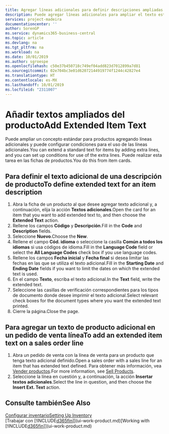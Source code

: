 ```yaml
---
title: Agregar líneas adicionales para definir descripciones ampliadas de producto | Documentos de Microsoft
description: Puede agregar líneas adicionales para ampliar el texto estándar que describe un producto.
services: project-madeira
documentationcenter: ''
author: SorenGP
ms.service: dynamics365-business-central
ms.topic: article
ms.devlang: na
ms.tgt_pltfrm: na
ms.workload: na
ms.date: 10/01/2019
ms.author: sgroespe
ms.openlocfilehash: c50e37b450718c749ef04add823d7012899a7d81
ms.sourcegitcommit: 02e704bc3e01d62072144919774f1244c42827e4
ms.translationtype: HT
ms.contentlocale: es-MX
ms.lasthandoff: 10/01/2019
ms.locfileid: "2311007"
---
```

# <a name="add-extended-item-text"></a><span data-ttu-id="740e8-103">Añadir textos ampliados del producto</span><span class="sxs-lookup"><span data-stu-id="740e8-103">Add Extended Item Text</span></span>
<span data-ttu-id="740e8-104">Puede ampliar un concepto estándar para productos agregando líneas adicionales y puede configurar condiciones para el uso de las líneas adicionales.</span><span class="sxs-lookup"><span data-stu-id="740e8-104">You can extend a standard text for items by adding extra lines, and you can set up conditions for use of the extra lines.</span></span> <span data-ttu-id="740e8-105">Puede realizar esta tarea en las fichas de productos.</span><span class="sxs-lookup"><span data-stu-id="740e8-105">You do this from item cards.</span></span>

## <a name="to-define-extended-text-for-an-item-description"></a><span data-ttu-id="740e8-106">Para definir el texto adicional de una descripción de producto</span><span class="sxs-lookup"><span data-stu-id="740e8-106">To define extended text for an item description</span></span>
1. <span data-ttu-id="740e8-107">Abra la ficha de un producto al que desee agregar texto adicional y, a continuación, elija la acción **Textos adicionales**.</span><span class="sxs-lookup"><span data-stu-id="740e8-107">Open the card for an item that you want to add extended text to, and then choose the **Extended Text** action.</span></span>
2. <span data-ttu-id="740e8-108">Rellene los campos **Código** y **Descripción**.</span><span class="sxs-lookup"><span data-stu-id="740e8-108">Fill in the **Code** and **Description** fields.</span></span>
3. <span data-ttu-id="740e8-109">Seleccione **Nuevo**.</span><span class="sxs-lookup"><span data-stu-id="740e8-109">Choose the **New**.</span></span>
4. <span data-ttu-id="740e8-110">Rellene el campo **Cód. idioma** o seleccione la casilla **Común a todos los idiomas** si usa códigos de idioma.</span><span class="sxs-lookup"><span data-stu-id="740e8-110">Fill in the **Language Code** field or select the **All Language Codes** check box if you use language codes.</span></span>
5. <span data-ttu-id="740e8-111">Rellene los campos **Fecha inicial** y **Fecha final** si desea limitar las fechas en las que se utiliza el texto adicional.</span><span class="sxs-lookup"><span data-stu-id="740e8-111">Fill in the **Starting Date** and **Ending Date** fields if you want to limit the dates on which the extended text is used.</span></span>
6. <span data-ttu-id="740e8-112">En el campo **Texto**, escriba el texto adicional.</span><span class="sxs-lookup"><span data-stu-id="740e8-112">In the **Text** field, write the extended text.</span></span>
7. <span data-ttu-id="740e8-113">Seleccione las casillas de verificación correspondientes para los tipos de documento donde desee imprimir el texto adicional.</span><span class="sxs-lookup"><span data-stu-id="740e8-113">Select relevant check boxes for the document types where you want the extended text printed.</span></span>
8. <span data-ttu-id="740e8-114">Cierre la página.</span><span class="sxs-lookup"><span data-stu-id="740e8-114">Close the page.</span></span>

## <a name="to-add-an-extended-item-text-on-a-sales-order-line"></a><span data-ttu-id="740e8-115">Para agregar un texto de producto adicional en un pedido de venta línea</span><span class="sxs-lookup"><span data-stu-id="740e8-115">To add an extended item text on a sales order line</span></span>
1. <span data-ttu-id="740e8-116">Abra un pedido de venta con la línea de venta para un producto que tenga texto adicional definido.</span><span class="sxs-lookup"><span data-stu-id="740e8-116">Open a sales order with a sales line for an item that has extended text defined.</span></span> <span data-ttu-id="740e8-117">Para obtener más información, vea [Vender productos](sales-how-sell-products.md).</span><span class="sxs-lookup"><span data-stu-id="740e8-117">For more information, see [Sell Products](sales-how-sell-products.md).</span></span>
2. <span data-ttu-id="740e8-118">Seleccione la línea en cuestión y, a continuación, la acción **Insertar textos adicionales**.</span><span class="sxs-lookup"><span data-stu-id="740e8-118">Select the line in question, and then choose the **Insert Ext. Text** action.</span></span>

## <a name="see-also"></a><span data-ttu-id="740e8-119">Consulte también</span><span class="sxs-lookup"><span data-stu-id="740e8-119">See Also</span></span>
[<span data-ttu-id="740e8-120">Configurar inventario</span><span class="sxs-lookup"><span data-stu-id="740e8-120">Setting Up Inventory</span></span>](inventory-setup-inventory.md)  
<span data-ttu-id="740e8-121">[Trabajar con [!INCLUDE[d365fin](includes/d365fin_md.md)]](ui-work-product.md)</span><span class="sxs-lookup"><span data-stu-id="740e8-121">[Working with [!INCLUDE[d365fin](includes/d365fin_md.md)]](ui-work-product.md)</span></span>
